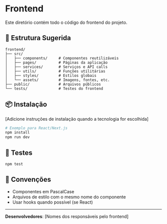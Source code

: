 # Frontend

Este diretório contém todo o código do frontend do projeto.

## 🚀 Estrutura Sugerida

```
frontend/
├── src/
│   ├── components/     # Componentes reutilizáveis
│   ├── pages/          # Páginas da aplicação
│   ├── services/       # Serviços e API calls
│   ├── utils/          # Funções utilitárias
│   ├── styles/         # Estilos globais
│   └── assets/         # Imagens, fontes, etc.
├── public/             # Arquivos públicos
└── tests/              # Testes do frontend
```

## 📦 Instalação

[Adicione instruções de instalação quando a tecnologia for escolhida]

```bash
# Exemplo para React/Next.js
npm install
npm run dev
```

## 🧪 Testes

```bash
npm test
```

## 📝 Convenções

- Componentes em PascalCase
- Arquivos de estilo com o mesmo nome do componente
- Usar hooks quando possível (se React)

---

**Desenvolvedores**: [Nomes dos responsáveis pelo frontend]
